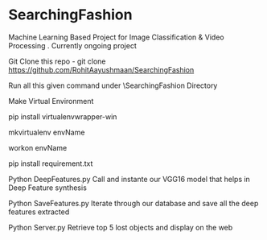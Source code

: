 # SearchingFashion

Machine Learning Based Project for Image Classification &amp; Video Processing . Currently ongoing project


Git Clone this repo - git clone https://github.com/RohitAayushmaan/SearchingFashion

Run all this given command under \SearchingFashion Directory

Make Virtual Environment

pip install virtualenvwrapper-win

mkvirtualenv envName

workon envName

pip install requirement.txt


Python DeepFeatures.py
Call and instante our VGG16 model that helps in Deep Feature synthesis

Python SaveFeatures.py
Iterate through our database and save all the deep features extracted

Python Server.py
Retrieve top 5 lost objects and display on the web

